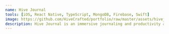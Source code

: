 ```yaml
---
name: Hive Journal
tools: [iOS, React Native, TypeScript, MongoDB, Firebase, Swift]
image: https://github.com/HiveCrafted/portfolio/raw/master/assets/hivejournal-logo.png
description: Hive Journal is an immersive journaling and productivity app created for iOS.
---
```

<!-- 
# Hive Journal

### *Hive Journal is our ongoing obsession to create the best journaling experience on the planet.*

#### Lightning-Fast and Secure
Capture ideas at the speed of thought, secured by industry leading double-encryption.

[![preview](https://github.com/HiveCrafted/portfolio/raw/master/assets/ProjectHiveJournalScreens1.png)](https://hivejournal.com)

#### Everywhere you need it
Synced across your iOS devices. On your laptop? Create long-form entries via our minimalistic web app.

[![preview](https://github.com/HiveCrafted/portfolio/raw/master/assets/ProjectHiveJournalScreens2.png)](https://hivejournal.com)

#### Beautiful and Intuitive
Hand picked journal covers, breathtaking backgrounds and one-of-a-kind handwritten fonts.

[![preview](https://github.com/HiveCrafted/portfolio/raw/master/assets/ProjectHiveJournalScreens3.png)](https://hivejournal.com)

#### Insightful with Tone-Generated Visuals
Intelligent AI with tone analysis of your writing, represented with engaging visuals. Hive Journal has integrations with Spotify, IBM Watson, Google Transcription, and Twilio.


[![preview](https://github.com/HiveCrafted/portfolio/raw/master/assets/hivejournal-logo-horizontal.png)](https://hivejournal.com/download)

## Hive Journal Website

[![preview](https://github.com/HiveCrafted/portfolio/raw/master/assets/hivejournal-website.png)](https://hivejournal.com)

<p class="text-center">
{% include elements/button.html link="https://hivecrafted.com/projects/" text="View More" %}
</p> -->
